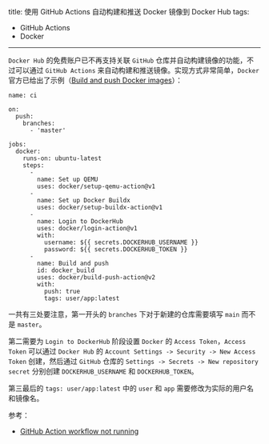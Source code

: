 title: 使用 GitHub Actions 自动构建和推送 Docker 镜像到 Docker Hub
tags:
- GitHub Actions
- Docker
---

`Docker Hub` 的免费账户已不再支持关联 `GitHub` 仓库并自动构建镜像的功能，不过可以通过 `GitHub Actions` 来自动构建和推送镜像。实现方式非常简单，`Docker` 官方已给出了示例（[Build and push Docker images](https://github.com/marketplace/actions/build-and-push-docker-images)）：

```
name: ci

on:
  push:
    branches:
      - 'master'

jobs:
  docker:
    runs-on: ubuntu-latest
    steps:
      -
        name: Set up QEMU
        uses: docker/setup-qemu-action@v1
      -
        name: Set up Docker Buildx
        uses: docker/setup-buildx-action@v1
      -
        name: Login to DockerHub
        uses: docker/login-action@v1 
        with:
          username: ${{ secrets.DOCKERHUB_USERNAME }}
          password: ${{ secrets.DOCKERHUB_TOKEN }}
      -
        name: Build and push
        id: docker_build
        uses: docker/build-push-action@v2
        with:
          push: true
          tags: user/app:latest
```

一共有三处要注意，第一开头的 `branches` 下对于新建的仓库需要填写 `main` 而不是 `master`。

第二需要为 `Login to DockerHub` 阶段设置 `Docker` 的 `Access Token`，`Access Token` 可以通过 `Docker Hub` 的 `Account Settings -> Security -> New Access Token` 创建，然后通过 `GitHub` 仓库的 `Settings -> Secrets -> New repository secret` 分别创建 `DOCKERHUB_USERNAME` 和 `DOCKERHUB_TOKEN`。

第三最后的 `tags: user/app:latest` 中的 `user` 和 `app` 需要修改为实际的用户名和镜像名。

参考：

- [GitHub Action workflow not running](https://stackoverflow.com/questions/61989951/github-action-workflow-not-running)
